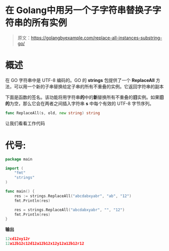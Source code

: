 # 在 Golang中用另一个子字符串替换子字符串的所有实例

> 原文：<https://golangbyexample.com/replace-all-instances-substring-go/>

# **概述**

在 GO 字符串中是 UTF-8 编码的。GO 的 **strings** 包提供了一个 **ReplaceAll** 方法，可以用一个新的子串替换给定子串的所有不重叠的实例。它返回字符串的副本

下面是函数的签名。该功能将用字符串**的**中的**新**替换所有不重叠的**旧**实例。如果**旧的**为空，那么它会在两者之间插入字符串 **s** 中每个有效的 UTF-8 字节序列。

```go
func ReplaceAll(s, old, new string) string
```

让我们看看工作代码

# **代号:**

```go
package main

import (
    "fmt"
    "strings"
)

func main() {
    res := strings.ReplaceAll("abcdabxyabr", "ab", "12")
    fmt.Println(res)

    res = strings.ReplaceAll("abcdabxyabr", "", "12")
    fmt.Println(res)
}
```

**输出**

```go
12cd12xy12r
12a12b12c12d12a12b12x12y12a12b12r12
```